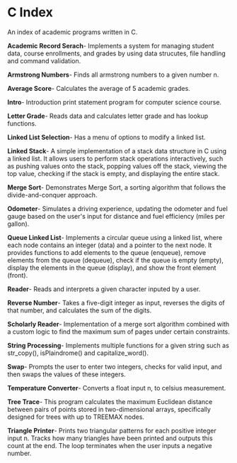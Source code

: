 # C Index 
An index of academic programs written in C.

**Academic Record Serach**- Implements a system for managing student data, course enrollments, and grades by using data strucutes, file handling and command validation.

**Armstrong Numbers**- Finds all armstrong  numbers to a given number n.

**Average Score**- Calculates the average of 5 academic grades.

**Intro**- Introduction print statement program for computer science course.

**Letter Grade**- Reads data and calculates letter grade and has lookup functions.

**Linked List Selection**- Has a menu of options to modify a linked list.

**Linked Stack**- A simple implementation of a stack data structure in C using a linked list. It allows users to perform stack operations interactively, such as pushing values onto the stack, popping values off the stack, viewing the top value, checking if the stack is empty, and displaying the entire stack.

**Merge Sort**- Demonstrates Merge Sort, a sorting algorithm that follows the divide-and-conquer approach.

**Odometer**- Simulates a driving experience, updating the odometer and fuel gauge based on the user's input for distance and fuel efficiency (miles per gallon).

**Queue Linked List**- Implements a circular queue using a linked list, where each node contains an integer (data) and a pointer to the next node. It provides functions to add elements to the queue (enqueue), remove elements from the queue (dequeue), check if the queue is empty (empty), display the elements in the queue (display), and show the front element (front).

**Reader**- Reads and interprets a given character inputed by a user.

**Reverse Number**- Takes a five-digit integer as input, reverses the digits of that number, and calculates the sum of the digits. 

**Scholarly Reader**- Implementation of a merge sort algorithm combined with a custom logic to find the maximum sum of pages under certain constraints.

**String Processing**- Implements multiple functions for a given string such as str_copy(), isPlaindrome() and capitalize_word().

**Swap**- Prompts the user to enter two integers, checks for valid input, and then swaps the values of these integers.

**Temperature Converter**- Converts a float input n, to celsius measurement.

**Tree Trace**- This program calculates the maximum Euclidean distance between pairs of points stored in two-dimensional arrays, specifically designed for trees with up to TREEMAX nodes.

**Triangle Printer**- Prints two triangular patterns for each positive integer input n. Tracks how many triangles have been printed and outputs this count at the end. The loop terminates when the user inputs a negative number.
